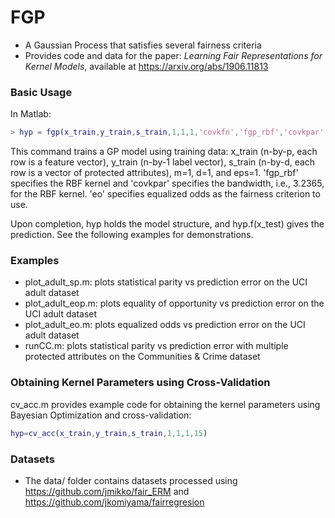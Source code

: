 # FGP
  * A Gaussian Process that satisfies several fairness criteria
  * Provides code and data for the paper: *Learning Fair Representations for Kernel Models*, available at https://arxiv.org/abs/1906.11813

### Basic Usage
In Matlab:
```matlab
> hyp = fgp(x_train,y_train,s_train,1,1,1,'covkfn','fgp_rbf','covkpar',3.2365,'fair','eo');
```
This command trains a GP model using training data: x_train (n-by-p, each row is a feature vector), y_train (n-by-1 label vector), s_train (n-by-d, each row is a vector of protected attributes), m=1, d=1, and eps=1. 'fgp_rbf' specifies the RBF kernel and 'covkpar' specifies the bandwidth, i.e., 3.2365, for the RBF kernel. 'eo' specifies equalized odds as the fairness criterion to use.

Upon completion, hyp holds the model structure, and hyp.f(x_test) gives the prediction. See the following examples for demonstrations.

### Examples
  * plot_adult_sp.m: plots statistical parity vs prediction error on the UCI adult dataset
  * plot_adult_eop.m: plots equality of opportunity vs prediction error on the UCI adult dataset
  * plot_adult_eo.m: plots equalized odds vs prediction error on the UCI adult dataset
  * runCC.m: plots statistical parity vs prediction error with multiple protected attributes on the Communities & Crime dataset

### Obtaining Kernel Parameters using Cross-Validation
cv_acc.m provides example code for obtaining the kernel parameters using Bayesian Optimization and cross-validation:
```matlab
hyp=cv_acc(x_train,y_train,s_train,1,1,1,15)
```

### Datasets
  * The data/ folder contains datasets processed using https://github.com/jmikko/fair_ERM and https://github.com/jkomiyama/fairregresion
